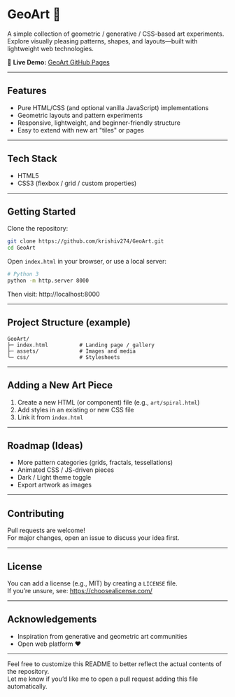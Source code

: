 # GeoArt 🎨

A simple collection of geometric / generative / CSS-based art experiments.  
Explore visually pleasing patterns, shapes, and layouts—built with lightweight web technologies.

🔗 **Live Demo:** [GeoArt GitHub Pages](https://krishiv274.github.io/GeoArt/)

---

## Features

- Pure HTML/CSS (and optional vanilla JavaScript) implementations
- Geometric layouts and pattern experiments
- Responsive, lightweight, and beginner-friendly structure
- Easy to extend with new art "tiles" or pages

---

## Tech Stack

- HTML5
- CSS3 (flexbox / grid / custom properties)

---

## Getting Started

Clone the repository:

```bash
git clone https://github.com/krishiv274/GeoArt.git
cd GeoArt
```

Open `index.html` in your browser, or use a local server:

```bash
# Python 3
python -m http.server 8000
```

Then visit: http://localhost:8000

---

## Project Structure (example)

```
GeoArt/
├─ index.html          # Landing page / gallery
├─ assets/             # Images and media
└─ css/                # Stylesheets
```
---

## Adding a New Art Piece

1. Create a new HTML (or component) file (e.g., `art/spiral.html`)
2. Add styles in an existing or new CSS file
3. Link it from `index.html`

---

## Roadmap (Ideas)

- More pattern categories (grids, fractals, tessellations)
- Animated CSS / JS-driven pieces
- Dark / Light theme toggle
- Export artwork as images

---

## Contributing

Pull requests are welcome!  
For major changes, open an issue to discuss your idea first.

---

## License

You can add a license (e.g., MIT) by creating a `LICENSE` file.  
If you’re unsure, see: https://choosealicense.com/

---

## Acknowledgements

- Inspiration from generative and geometric art communities
- Open web platform ❤️

---

Feel free to customize this README to better reflect the actual contents of the repository.  
Let me know if you’d like me to open a pull request adding this file automatically.
